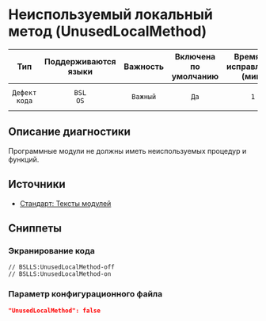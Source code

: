 # Неиспользуемый локальный метод (UnusedLocalMethod)

 Тип | Поддерживаются<br>языки | Важность | Включена<br>по умолчанию | Время на<br>исправление (мин) | Тэги 
 :-: | :-: | :-: | :-: | :-: | :-: 
 `Дефект кода` | `BSL`<br>`OS` | `Важный` | `Да` | `1` | `standard`<br>`suspicious`<br>`unused` 

<!-- Блоки выше заполняются автоматически, не трогать -->
## Описание диагностики

Программные модули не должны иметь неиспользуемых процедур и функций.

## Источники

* [Стандарт: Тексты модулей](https://its.1c.ru/db/v8std#content:456:hdoc)

## Сниппеты

<!-- Блоки ниже заполняются автоматически, не трогать -->
### Экранирование кода

```bsl
// BSLLS:UnusedLocalMethod-off
// BSLLS:UnusedLocalMethod-on
```

### Параметр конфигурационного файла

```json
"UnusedLocalMethod": false
```

